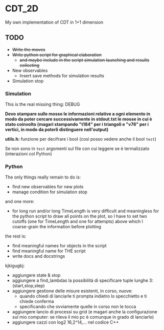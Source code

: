 # CDT_2D
My own implementation of CDT in 1+1 dimension

## TODO

- ~~Write the moves~~
- ~~Write python script for graphical elaboration~~
    - ~~and maybe include in the script simulation launching and results collecting~~
- New observables
    - Insert save methods for simulation results
- Simulation stop

### Simulation
This is the real missing thing: DEBUG

**Devo stampare sulle mosse le informazioni relative a ogni elemento in modo da poter cercare successivamente in stdout.txt le mosse in cui è stato coinvolto (magari stampando "t184" per i triangoli e "v76" per i vertici, in modo da poterli distinguere nell'output)**

**utils.h:** funzione per decifrare i bool (così posso vedere anche il bool `test`)

Se non sono in `test` argomenti sul file con cui leggere se è termalizzato (interazioni col Python)

### Python
The only things really remain to do is:

- find new observables for new plots
- manage condition for simulation stop

and one more:
- for long run and/or long TimeLength is very difficult and meaningless for the python script to draw all points on the plot, so I have to set two cutoffs (one for TimeLength and one for attempts) above which I coarse-grain the information before plotting

the rest is:

- find meaningful names for objects in the script
- find meaningful name for THE script
- write docs and docstrings


kjkigugbj:
- aggiungere state & stop
- aggiungere a find_lambdas la possibilità di specificare tuple lunghe 3: (start,stop,step)
- aggiungere gestione delle misure esistenti, in corso, nuove:	
	- quando chiedi di lanciarle ti prompta indietro lo specchietto e ti chiede conferma
	- specificando che ovviamente quelle in corso non le tocca
- aggiungere lancio di processi su grid (e magari anche la configurazione sul mio computer: se rileva il mio pc è comunque in grado di lanciarlo)
- aggiungere cazzi con log2 16,2^14,... nel codice C++
